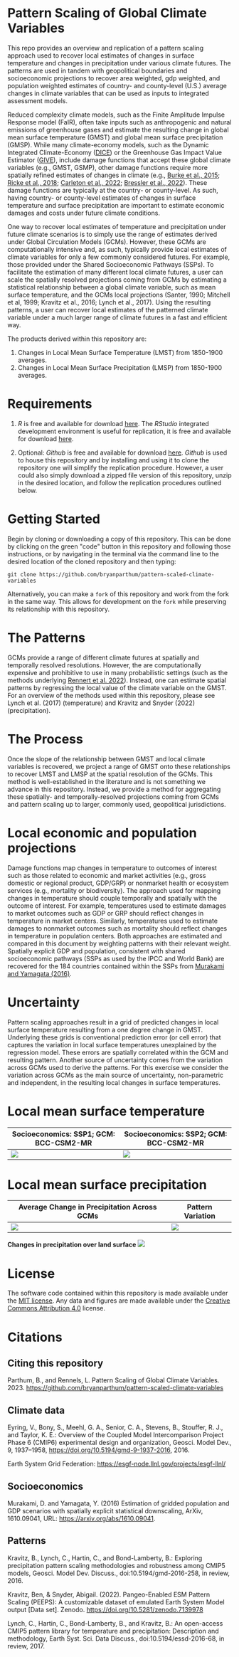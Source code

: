 # Pattern Scaling of Global Climate Variables
This repo provides an overview and replication of a pattern scaling approach used to recover local estimates of changes in surface temperature and changes in precipitation under various climate futures. The patterns are used in tandem with geopolitical boundaries and socioeconomic projections to recover area weighted, gdp weighted, and population weighted estimates of country- and county-level (U.S.) average changes in climate variables that can be used as inputs to integrated assessment models. 

Reduced complexity climate models, such as the Finite Amplitude Impulse Response model (FaIR), often take inputs such as anthropogenic and natural emissions of greenhouse gases and estimate the resulting change in global mean surface temperature (GMST) and global mean surface precipitation (GMSP). While many climate-economy models, such as the Dynamic Integrated Climate-Economy ([DICE](https://williamnordhaus.com/dicerice-models)) or the Greenhouse Gas Impact Value Estimator ([GIVE](https://github.com/rffscghg/MimiGIVE.jl)), include damage functions that accept these global climate variables (e.g., GMST, GSMP), other damage functions require more spatially refined estimates of changes in climate (e.g., [Burke et al., 2015](https://www.nature.com/articles/nature15725); [Ricke et al., 2018](https://www.nature.com/articles/s41558-018-0282-y); [Carleton et al., 2022](https://academic.oup.com/qje/article/137/4/2037/6571943); [Bressler et al., 2022](https://www.nature.com/articles/s41598-021-99156-5)). These damage functions are typically at the country- or county-level. As such, having country- or county-level estimates of changes in surface temperature and surface precipitation are important to estimate economic damages and costs under future climate conditions.

One way to recover local estimates of temperature and precipitation under future climate scenarios is to simply use the range of estimates derived under Global Circulation Models (GCMs). However, these GCMs are computationally intensive and, as such, typically provide local estimates of climate variables for only a few commonly considered futures. For example, those provided under the Shared Socioeconomic Pathways (SSPs). To facilitate the estimation of many different local climate futures, a user can scale the spatially resolved projections coming from GCMs by estimating a statistical relationship between a global climate variable, such as mean surface temperature, and the GCMs local projections (Santer, 1990; Mitchell et al, 1999; Kravitz et al., 2016; Lynch et al., 2017). Using the resulting patterns, a user can recover local estimates of the patterned climate variable under a much larger range of climate futures in a fast and efficient way.

The products derived within this repository are: 

1. Changes in Local Mean Surface Temperature (LMST) from 1850-1900 averages.
2. Changes in Local Mean Surface Precipitation (LMSP) from 1850-1900 averages.

# Requirements
1. *R* is free and available for download [here](https://www.r-project.org/). The *RStudio* integrated development environment is useful for replication, it is free and available for download [here](https://www.rstudio.com/products/rstudio/).  

2. Optional: *Github* is free and available for download [here](https://github.com/git-guides/install-git). *Github* is used to house this repository and by installing and using it to clone the repository one will simplify the replication procedure. However, a user could also simply download a zipped file version of this repository, unzip in the desired location, and follow the replication procedures outlined below.

# Getting Started
Begin by cloning or downloading a copy of this repository. This can be done by clicking on the green "code" button in this repository and following those instructions, or by navigating in the terminal via the command line to the desired location of the cloned repository and then typing: 

```
git clone https://github.com/bryanparthum/pattern-scaled-climate-variables
```

Alternatively, you can make a `fork` of this repository and work from the fork in the same way. This allows for development on the `fork` while preserving its relationship with this repository.

# The Patterns
GCMs provide a range of different climate futures at spatially and temporally resolved resolutions. However, the are computationally expensive and prohibitive to use in many probabilistic settings (such as the methods underlying [Rennert et al. 2022](https://www.nature.com/articles/s41586-022-05224-9)). Instead, one can estimate spatial patterns by regressing the local value of the climate variable on the GMST. For an overview of the methods used within this repository, please see Lynch et al. (2017) (temperature) and Kravitz and Snyder (2022) (precipitation). 

# The Process

Once the slope of the relationship between GMST and local climate variables is recovered, we project a range of GMST onto these relationships to recover LMST and LMSP at the spatial resolution of the GCMs. This method is well-established in the literature and is not something we advance in this repository. Instead, we provide a method for aggregating these spatially- and temporally-resolved projections coming from GCMs and pattern scaling up to larger, commonly used, geopolitical jurisdictions.

# Local economic and population projections

Damage functions map changes in temperature to outcomes of interest such as those related to economic and market activities (e.g., gross domestic or regional product, GDP/GRP) or nonmarket health or ecosystem services (e.g., mortality or biodiversity). The approach used for mapping changes in temperature should couple temporally and spatially with the outcome of interest. For example, temperatures used to estimate damages to market outcomes such as GDP or GRP should reflect changes in temperature in market centers. Similarly, temperatures used to estimate damages to nonmarket outcomes such as mortality should reflect changes in temperature in population centers. Both approaches are estimated and compared in this document by weighting patterns with their relevant weight. Spatially explicit GDP and population, consistent with shared socioeconomic pathways (SSPs as used by the IPCC and World Bank) are recovered for the 184 countries contained within the SSPs from [Murakami and Yamagata (2016)](https://arxiv.org/abs/1610.09041). 

# Uncertainty 

Pattern scaling approaches result in a grid of predicted changes in local surface temperature resulting from a one degree change in GMST. Underlying these grids is conventional prediction error (or cell error) that captures the variation in local surface temperatures unexplained by the regression model. These errors are spatially correlated within the GCM and resulting pattern. Another source of uncertainty comes from the variation across GCMs used to derive the patterns. For this exercise we consider the variation across GCMs as the main source of uncertainty, non-parametric and independent, in the resulting local changes in surface temperatures. 

# Local mean surface temperature

Socioeconomics: SSP1; GCM: BCC-CSM2-MR | Socioeconomics: SSP2; GCM: BCC-CSM2-MR
--- | ---
![](Temperature/results/figures/cmip6/ssp2_2100_INM-CM5-0.svg) | ![](Temperature/results/figures/cmip6/ssp2_2100_EC-Earth3-Veg.svg)

# Local mean surface precipitation

Average Change in Precipitation Across GCMs | Pattern Variation
--- | ---
![](Precipitation/results/figures/precipitation_changes_2100_without_disagreement.svg) | ![](Precipitation/results/figures/precipitation_changes_2100_without_disagreement_sd.svg)

**Changes in precipitation over land surface**
![](Precipitation/results/figures/precipitation_changes_2100_without_disagreement_clipped.svg) 

# License
The software code contained within this repository is made available under the [MIT license](http://opensource.org/licenses/mit-license.php). Any data and figures are made available under the [Creative Commons Attribution 4.0](https://creativecommons.org/licenses/by/4.0/) license.

# Citations

## Citing this repository
Parthum, B., and Rennels, L. Pattern Scaling of Global Climate Variables. 2023. https://github.com/bryanparthum/pattern-scaled-climate-variables

## Climate data
Eyring, V., Bony, S., Meehl, G. A., Senior, C. A., Stevens, B., Stouffer, R. J., and Taylor, K. E.: Overview of the Coupled Model Intercomparison Project Phase 6 (CMIP6) experimental design and organization, Geosci. Model Dev., 9, 1937–1958, https://doi.org/10.5194/gmd-9-1937-2016, 2016.

Earth System Grid Federation: https://esgf-node.llnl.gov/projects/esgf-llnl/

## Socioeconomics

Murakami, D. and Yamagata, Y. (2016) Estimation of gridded population and GDP scenarios with spatially explicit statistical downscaling, ArXiv, 1610.09041, URL: https://arxiv.org/abs/1610.09041.

## Patterns

Kravitz, B., Lynch, C., Hartin, C., and Bond-Lamberty, B.: Exploring precipitation pattern scaling methodologies and robustness among CMIP5 models, Geosci. Model Dev. Discuss., doi:10.5194/gmd-2016-258, in review, 2016.

Kravitz, Ben, & Snyder, Abigail. (2022). Pangeo-Enabled ESM Pattern Scaling (PEEPS): A customizable dataset of emulated Earth System Model output [Data set]. Zenodo. https://doi.org/10.5281/zenodo.7139978

Lynch, C., Hartin, C., Bond-Lamberty, B., and Kravitz, B.: An open-access CMIP5 pattern library for temperature and precipitation: Description and methodology, Earth Syst. Sci. Data Discuss., doi:10.5194/essd-2016-68, in review, 2017.
